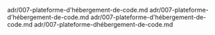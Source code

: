 adr/007-plateforme-d'hébergement-de-code.md
adr/007-plateforme-d'hébergement-de-code.md
adr/007-plateforme-d'hébergement-de-code.md
adr/007-plateforme-dhébergement-de-code.md

